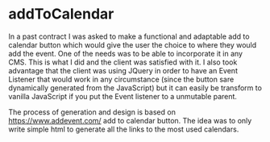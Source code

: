 # addToCalendar

In a past contract I was asked to make a functional and adaptable add to calendar button which would give the user the choice to where they would add the event. One of the needs was to be able to incorporate it in any CMS. This is what I did and the client was satisfied with it. 
I also took advantage that the client was using JQuery in order to have an Event Listener that would work in any circumstance (since the button sare dynamically generated from the JavaScript) but it can easily be transform to vanilla JavaScript if you put the Event listener to a unmutable parent. 

The process of generation and design is based on https://www.addevent.com/ add to calendar button. The idea was to only write simple html to generate all the links to the most used calendars. 

